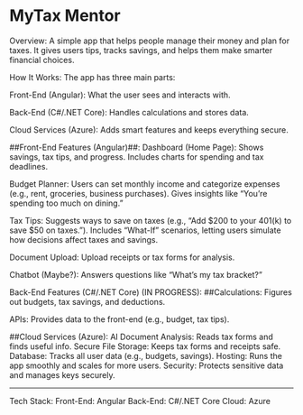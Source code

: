 # MyTax Mentor

Overview:
A simple app that helps people manage their money and plan for taxes. It gives users tips, tracks savings, and helps them make smarter financial choices.

How It Works:
The app has three main parts:

Front-End (Angular): What the user sees and interacts with.

Back-End (C#/.NET Core): Handles calculations and stores data.

Cloud Services (Azure): Adds smart features and keeps everything secure.

##Front-End Features (Angular)##:
Dashboard (Home Page):
Shows savings, tax tips, and progress.
Includes charts for spending and tax deadlines.

Budget Planner:
Users can set monthly income and categorize expenses (e.g., rent, groceries, business purchases).
Gives insights like “You’re spending too much on dining.”

Tax Tips:
Suggests ways to save on taxes (e.g., “Add $200 to your 401(k) to save $50 on taxes.”).
Includes “What-If” scenarios, letting users simulate how decisions affect taxes and savings.

Document Upload:
Upload receipts or tax forms for analysis.

Chatbot (Maybe?):
Answers questions like “What’s my tax bracket?”

Back-End Features (C#/.NET Core) (IN PROGRESS):
##Calculations:
Figures out budgets, tax savings, and deductions.

APIs:
Provides data to the front-end (e.g., budget, tax tips).

##Cloud Services (Azure):
AI Document Analysis: Reads tax forms and finds useful info.
Secure File Storage: Keeps tax forms and receipts safe.
Database: Tracks all user data (e.g., budgets, savings).
Hosting: Runs the app smoothly and scales for more users.
Security: Protects sensitive data and manages keys securely.

---------------------------------------------------------------------------------------------------------------------------------------
Tech Stack:
Front-End: Angular
Back-End: C#/.NET Core
Cloud: Azure
